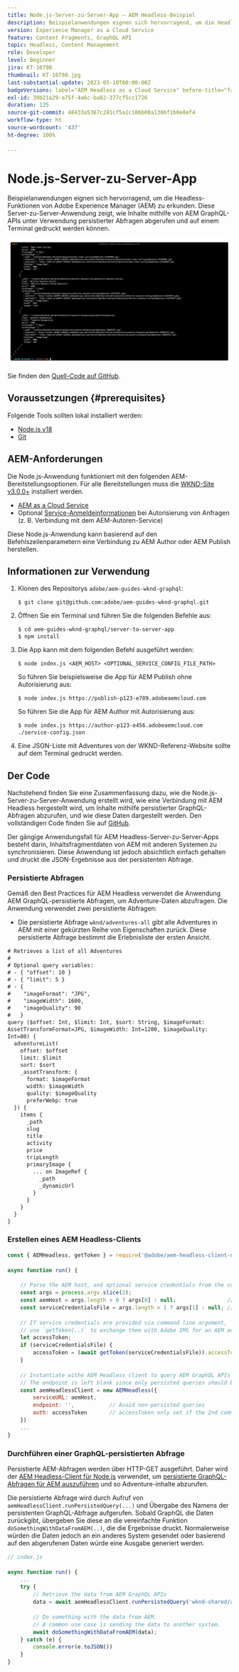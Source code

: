 ```yaml
---
title: Node.js-Server-zu-Server-App – AEM Headless-Beispiel
description: Beispielanwendungen eignen sich hervorragend, um die Headless-Funktionen von Adobe Experience Manager (AEM) zu erkunden. Diese Server-seitige Node.js-Anwendung zeigt, wie Inhalte mithilfe von AEM GraphQL-APIs unter Verwendung persistierter Abfragen abgerufen werden können.
version: Experience Manager as a Cloud Service
feature: Content Fragments, GraphQL API
topic: Headless, Content Management
role: Developer
level: Beginner
jira: KT-10798
thumbnail: KT-10798.jpg
last-substantial-update: 2023-05-10T00:00:00Z
badgeVersions: label="AEM Headless as a Cloud Service" before-title="false"
exl-id: 39b21a29-a75f-4a6c-ba82-377cf5cc1726
duration: 135
source-git-commit: 48433a5367c281cf5a1c106b08a1306f1b0e8ef4
workflow-type: ht
source-wordcount: '437'
ht-degree: 100%

---
```


# Node.js-Server-zu-Server-App

Beispielanwendungen eignen sich hervorragend, um die Headless-Funktionen von Adobe Experience Manager (AEM) zu erkunden. Diese Server-zu-Server-Anwendung zeigt, wie Inhalte mithilfe von AEM GraphQL-APIs unter Verwendung persistierter Abfragen abgerufen und auf einem Terminal gedruckt werden können.

![Node.js-Server-zu-Server-App mit AEM Headless](./assets/server-to-server-app/server-to-server-app.png)

Sie finden den [Quell-Code auf GitHub](https://github.com/adobe/aem-guides-wknd-graphql/tree/main/server-to-server).

## Voraussetzungen {#prerequisites}

Folgende Tools sollten lokal installiert werden:

+ [Node.js v18](https://nodejs.org/de)
+ [Git](https://git-scm.com/)

## AEM-Anforderungen

Die Node.js-Anwendung funktioniert mit den folgenden AEM-Bereitstellungsoptionen. Für alle Bereitstellungen muss die [WKND-Site v3.0.0+](https://github.com/adobe/aem-guides-wknd/releases/latest) installiert werden.

+ [AEM as a Cloud Service](https://experienceleague.adobe.com/docs/experience-manager-cloud-service/content/implementing/deploying/overview.html?lang=de)
+ Optional [Service-Anmeldeinformationen](https://experienceleague.adobe.com/docs/experience-manager-cloud-service/content/implementing/developing/generating-access-tokens-for-server-side-apis.html?lang=de) bei Autorisierung von Anfragen (z. B. Verbindung mit dem AEM-Autoren-Service)

Diese Node.js-Anwendung kann basierend auf den Befehlszeilenparametern eine Verbindung zu AEM Author oder AEM Publish herstellen.

## Informationen zur Verwendung

1. Klonen des Repositorys `adobe/aem-guides-wknd-graphql`:

   ```shell
   $ git clone git@github.com:adobe/aem-guides-wknd-graphql.git
   ```

1. Öffnen Sie ein Terminal und führen Sie die folgenden Befehle aus:

   ```shell
   $ cd aem-guides-wknd-graphql/server-to-server-app
   $ npm install
   ```

1. Die App kann mit dem folgenden Befehl ausgeführt werden:

   ```
   $ node index.js <AEM_HOST> <OPTIONAL_SERVICE_CONFIG_FILE_PATH>
   ```

   So führen Sie beispielsweise die App für AEM Publish ohne Autorisierung aus:

   ```shell
   $ node index.js https://publish-p123-e789.adobeaemcloud.com
   ```

   So führen Sie die App für AEM Author mit Autorisierung aus:

   ```shell
   $ node index.js https://author-p123-e456.adobeaemcloud.com ./service-config.json
   ```

1. Eine JSON-Liste mit Adventures von der WKND-Referenz-Website sollte auf dem Terminal gedruckt werden.

## Der Code

Nachstehend finden Sie eine Zusammenfassung dazu, wie die Node.js-Server-zu-Server-Anwendung erstellt wird, wie eine Verbindung mit AEM Headless hergestellt wird, um Inhalte mithilfe persistierter GraphQL-Abfragen abzurufen, und wie diese Daten dargestellt werden. Den vollständigen Code finden Sie auf [GitHub](https://github.com/adobe/aem-guides-wknd-graphql/tree/main/server-to-server).

Der gängige Anwendungsfall für AEM Headless-Server-zu-Server-Apps besteht darin, Inhaltsfragmentdaten von AEM mit anderen Systemen zu synchronisieren. Diese Anwendung ist jedoch absichtlich einfach gehalten und druckt die JSON-Ergebnisse aus der persistenten Abfrage.

### Persistierte Abfragen

Gemäß den Best Practices für AEM Headless verwendet die Anwendung AEM GraphQL-persistierte Abfragen, um Adventure-Daten abzufragen. Die Anwendung verwendet zwei persistierte Abfragen:

+ Die persistierte Abfrage `wknd/adventures-all` gibt alle Adventures in AEM mit einer gekürzten Reihe von Eigenschaften zurück. Diese persistierte Abfrage bestimmt die Erlebnisliste der ersten Ansicht.

```
# Retrieves a list of all Adventures
#
# Optional query variables:
# - { "offset": 10 }
# - { "limit": 5 }
# - { 
#    "imageFormat": "JPG",
#    "imageWidth": 1600,
#    "imageQuality": 90 
#   }
query ($offset: Int, $limit: Int, $sort: String, $imageFormat: AssetTransformFormat=JPG, $imageWidth: Int=1200, $imageQuality: Int=80) {
  adventureList(
    offset: $offset
    limit: $limit
    sort: $sort
    _assetTransform: {
      format: $imageFormat
      width: $imageWidth
      quality: $imageQuality
      preferWebp: true
  }) {
    items {
      _path
      slug
      title
      activity
      price
      tripLength
      primaryImage {
        ... on ImageRef {
          _path
          _dynamicUrl
        }
      }
    }
  }
}
```

### Erstellen eines AEM Headless-Clients

```javascript
const { AEMHeadless, getToken } = require('@adobe/aem-headless-client-nodejs');

async function run() { 

    // Parse the AEM host, and optional service credentials from the command line arguments
    const args = process.argv.slice(2);
    const aemHost = args.length > 0 ? args[0] : null;                // Example: https://author-p123-e456.adobeaemcloud.com
    const serviceCredentialsFile = args.length > 1 ? args[1] : null; // Example: ./service-config.json

    // If service credentials are provided via command line argument,
    // use `getToken(..)` to exchange them with Adobe IMS for an AEM access token 
    let accessToken;
    if (serviceCredentialsFile) {
        accessToken = (await getToken(serviceCredentialsFile)).accessToken;
    }

    // Instantiate withe AEM Headless client to query AEM GraphQL APIs
    // The endpoint is left blank since only persisted queries should be used to query AEM's GraphQL APIs
    const aemHeadlessClient = new AEMHeadless({
        serviceURL: aemHost,
        endpoint: '',           // Avoid non-persisted queries
        auth: accessToken       // accessToken only set if the 2nd command line parameter is set
    })
    ...
}
```


### Durchführen einer GraphQL-persistierten Abfrage

Persistierte AEM-Abfragen werden über HTTP-GET ausgeführt. Daher wird der [AEM Headless-Client für Node.js](https://github.com/adobe/aem-headless-client-nodejs) verwendet, um [persistierte GraphQL-Abfragen für AEM auszuführen](https://github.com/adobe/aem-headless-client-nodejs#within-asyncawait) und so Adventure-inhalte abzurufen.

Die persistierte Abfrage wird durch Aufruf von `aemHeadlessClient.runPersistedQuery(...)` und Übergabe des Namens der persistenten GraphQL-Abfrage aufgerufen. Sobald GraphQL die Daten zurückgibt, übergeben Sie diese an die vereinfachte Funktion `doSomethingWithDataFromAEM(..)`, die die Ergebnisse druckt. Normalerweise würden die Daten jedoch an ein anderes System gesendet oder basierend auf den abgerufenen Daten würde eine Ausgabe generiert werden.

```js
// index.js

async function run() { 
    ...
    try {
        // Retrieve the data from AEM GraphQL APIs
        data = await aemHeadlessClient.runPersistedQuery('wknd-shared/adventures-all')
        
        // Do something with the data from AEM. 
        // A common use case is sending the data to another system.
        await doSomethingWithDataFromAEM(data);
    } catch (e) {
        console.error(e.toJSON())
    }
}
```
